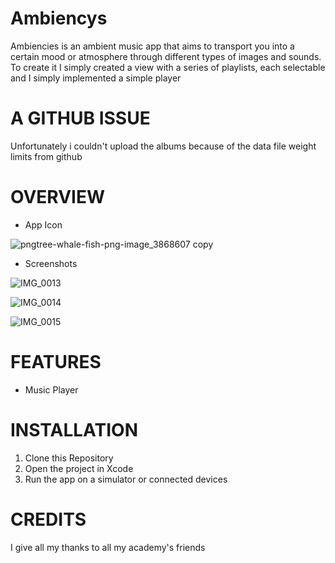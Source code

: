 # Ambiencys
Ambiencies is an ambient music app that aims to transport you into a certain mood or atmosphere through different types of images and sounds.
To create it I simply created a view with a series of playlists, each selectable and I simply implemented a simple player
# A GITHUB ISSUE
Unfortunately i couldn't upload the albums because of the data file weight limits from github 
# OVERVIEW

- App Icon

  
![pngtree-whale-fish-png-image_3868607 copy](https://github.com/user-attachments/assets/4f9ac72f-485f-4fb1-bbe7-441e97fe05dd)


- Screenshots

  
![IMG_0013](https://github.com/user-attachments/assets/56b4a699-6e27-4701-b9b6-53c4f898eb2f)

![IMG_0014](https://github.com/user-attachments/assets/6df733be-e9eb-4da4-839e-739b49f983b2)

![IMG_0015](https://github.com/user-attachments/assets/ac56bc0e-3549-408f-8be1-beb57ed1b2e6)

# FEATURES

- Music Player

# INSTALLATION

1. Clone this Repository
2. Open the project in Xcode
3. Run the app on a simulator or connected devices

# CREDITS
I give all my thanks to all my academy's friends
